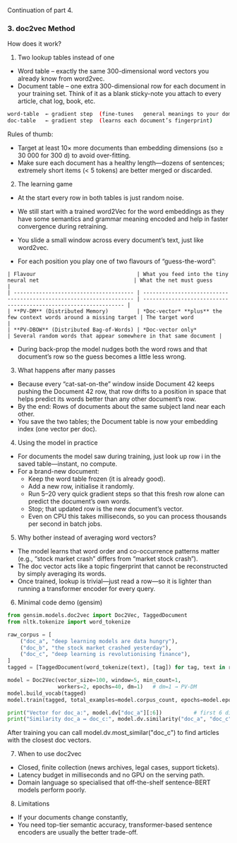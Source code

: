 Continuation of part 4.

### 3. doc2vec Method

How does it work?

1. Two lookup tables instead of one
- Word table – exactly the same 300-dimensional word vectors you already know from word2vec.
- Document table – one extra 300-dimensional row for each document in your training set. Think of it as a blank sticky-note you attach to every article, chat log, book, etc.
```bash
word-table  ← gradient step  (fine-tunes   general meanings to your domain)
doc-table   ← gradient step  (learns each document’s fingerprint)
```

Rules of thumb:
- Target at least 10× more documents than embedding dimensions (so ≥ 30 000 for 300 d) to avoid over-fitting.
- Make sure each document has a healthy length—dozens of sentences; extremely short items (< 5 tokens) are better merged or discarded.


2. The learning game
- At the start every row in both tables is just random noise.
- We still start with a trained word2Vec for the word embeddings as they have some semantics and grammar meaning encoded and help in faster convergence during retraining.

- You slide a small window across every document’s text, just like word2vec.
- For each position you play one of two flavours of “guess-the-word”:
```
| Flavour                                | What you feed into the tiny neural net                              | What the net must guess                                          |
| -------------------------------------- | ------------------------------------------------------------------- | ---------------------------------------------------------------- |
| **PV-DM** (Distributed Memory)         | *Doc-vector* **plus** the few context words around a missing target | The target word                                                  |
| **PV-DBOW** (Distributed Bag-of-Words) | *Doc-vector only*                                                   | Several random words that appear somewhere in that same document |
```

- During back-prop the model nudges both the word rows and that document’s row so the guess becomes a little less wrong.

3. What happens after many passes
- Because every “cat-sat-on-the” window inside Document 42 keeps pushing the Document 42 row, that row drifts to a position in space that helps predict its words better than any other document’s row.
- By the end: Rows of documents about the same subject land near each other.
- You save the two tables; the Document table is now your embedding index (one vector per doc).

4. Using the model in practice
- For documents the model saw during training, just look up row i in the saved table—instant, no compute.
- For a brand-new document:
  - Keep the word table frozen (it is already good).
  - Add a new row, initialise it randomly.
  - Run 5–20 very quick gradient steps so that this fresh row alone can predict the document’s own words.
  - Stop; that updated row is the new document’s vector.
  - Even on CPU this takes milliseconds, so you can process thousands per second in batch jobs.

5. Why bother instead of averaging word vectors?
- The model learns that word order and co-occurrence patterns matter (e.g., “stock market crash” differs from “market stock crash”).
- The doc vector acts like a topic fingerprint that cannot be reconstructed by simply averaging its words.
- Once trained, lookup is trivial—just read a row—so it is lighter than running a transformer encoder for every query.

6. Minimal code demo (gensim)
```python
from gensim.models.doc2vec import Doc2Vec, TaggedDocument
from nltk.tokenize import word_tokenize

raw_corpus = [
    ("doc_a", "deep learning models are data hungry"),
    ("doc_b", "the stock market crashed yesterday"),
    ("doc_c", "deep learning is revolutionising finance"),
]
tagged = [TaggedDocument(word_tokenize(text), [tag]) for tag, text in raw_corpus]

model = Doc2Vec(vector_size=100, window=5, min_count=1,
                workers=2, epochs=40, dm=1)   # dm=1 → PV-DM
model.build_vocab(tagged)
model.train(tagged, total_examples=model.corpus_count, epochs=model.epochs)

print("Vector for doc_a:", model.dv["doc_a"][:6])          # first 6 dims
print("Similarity doc_a ↔ doc_c:", model.dv.similarity("doc_a", "doc_c"))
```
After training you can call model.dv.most_similar("doc_c") to find articles with the closest doc vectors.

7. When to use doc2vec
- Closed, finite collection (news archives, legal cases, support tickets).
- Latency budget in milliseconds and no GPU on the serving path.
- Domain language so specialised that off-the-shelf sentence-BERT models perform poorly.

8. Limitations
- If your documents change constantly,
- You need top-tier semantic accuracy,
transformer-based sentence encoders are usually the better trade-off.
